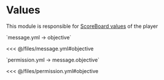 # Values

This module is responsible for [ScoreBoard values](https://ru.minecraft.wiki/w/%D0%A1%D0%B8%D1%81%D1%82%D0%B5%D0%BC%D0%B0_%D1%81%D1%87%D1%91%D1%82%D0%B0_%D0%B8%D0%B3%D1%80%D0%BE%D0%B2%D1%8B%D1%85_%D1%81%D0%BE%D0%B1%D1%8B%D1%82%D0%B8%D0%B9) of the player

[//]: # (message.yml)
<!--@include: @/parts/words.md#setting-->
<!--@include: @/parts/words.md#path--> `message.yml → objective`

<!--@include: @/parts/words.md#default-->
<<< @/files/message.yml#objective

<!--@include: @/parts/enable.md-->

[//]: # (permission.yml)
<!--@include: @/parts/words.md#permission-->
<!--@include: @/parts/words.md#path--> `permission.yml → message.objective`

<!--@include: @/parts/words.md#default-->
<<< @/files/permission.yml#objective

<!--@include: @/parts/permission/permissionTier3.md-->
